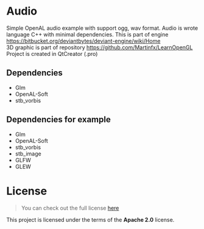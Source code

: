 # Audio
Simple OpenAL audio example with support ogg, wav format. Audio is wrote language C++ with minimal dependencies. 
This is part of engine https://bitbucket.org/deviantbytes/deviant-engine/wiki/Home       
3D graphic is part of repository https://github.com/Martinfx/LearnOpenGL        
Project is created in QtCreator (.pro)

## Dependencies
 * Glm
 * OpenAL-Soft
 * stb_vorbis

## Dependencies for example
  * Glm
  * OpenAL-Soft
  * stb_vorbis
  * stb_image
  * GLFW
  * GLEW
  
  
 
 License
============
>You can check out the full license [here](https://github.com/Martinfx/AudioEngine/blob/master/LICENSE)

This project is licensed under the terms of the **Apache 2.0** license.
